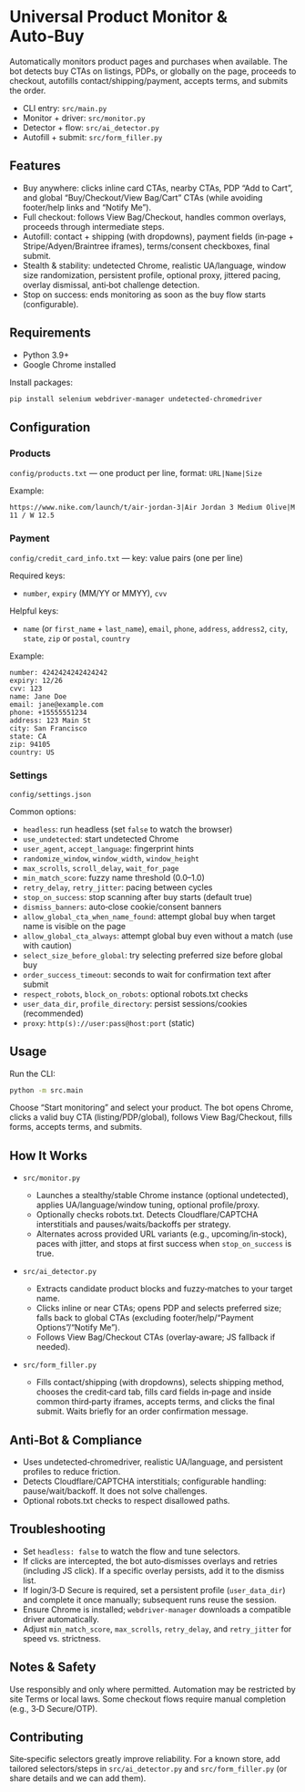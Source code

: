 # Universal Product Monitor & Auto‑Buy

Automatically monitors product pages and purchases when available. The bot detects buy CTAs on listings, PDPs, or globally on the page, proceeds to checkout, autofills contact/shipping/payment, accepts terms, and submits the order.

- CLI entry: `src/main.py`
- Monitor + driver: `src/monitor.py`
- Detector + flow: `src/ai_detector.py`
- Autofill + submit: `src/form_filler.py`

## Features

- Buy anywhere: clicks inline card CTAs, nearby CTAs, PDP “Add to Cart”, and global “Buy/Checkout/View Bag/Cart” CTAs (while avoiding footer/help links and “Notify Me”).
- Full checkout: follows View Bag/Checkout, handles common overlays, proceeds through intermediate steps.
- Autofill: contact + shipping (with dropdowns), payment fields (in‑page + Stripe/Adyen/Braintree iframes), terms/consent checkboxes, final submit.
- Stealth & stability: undetected Chrome, realistic UA/language, window size randomization, persistent profile, optional proxy, jittered pacing, overlay dismissal, anti‑bot challenge detection.
- Stop on success: ends monitoring as soon as the buy flow starts (configurable).

## Requirements

- Python 3.9+
- Google Chrome installed

Install packages:

```bash
pip install selenium webdriver-manager undetected-chromedriver
```

## Configuration

### Products

`config/products.txt` — one product per line, format: `URL|Name|Size`

Example:

```
https://www.nike.com/launch/t/air-jordan-3|Air Jordan 3 Medium Olive|M 11 / W 12.5
```

### Payment

`config/credit_card_info.txt` — key: value pairs (one per line)

Required keys:
- `number`, `expiry` (MM/YY or MMYY), `cvv`

Helpful keys:
- `name` (or `first_name` + `last_name`), `email`, `phone`, `address`, `address2`, `city`, `state`, `zip` or `postal`, `country`

Example:

```
number: 4242424242424242
expiry: 12/26
cvv: 123
name: Jane Doe
email: jane@example.com
phone: +15555551234
address: 123 Main St
city: San Francisco
state: CA
zip: 94105
country: US
```

### Settings

`config/settings.json`

Common options:
- `headless`: run headless (set `false` to watch the browser)
- `use_undetected`: start undetected Chrome
- `user_agent`, `accept_language`: fingerprint hints
- `randomize_window`, `window_width`, `window_height`
- `max_scrolls`, `scroll_delay`, `wait_for_page`
- `min_match_score`: fuzzy name threshold (0.0–1.0)
- `retry_delay`, `retry_jitter`: pacing between cycles
- `stop_on_success`: stop scanning after buy starts (default true)
- `dismiss_banners`: auto‑close cookie/consent banners
- `allow_global_cta_when_name_found`: attempt global buy when target name is visible on the page
- `allow_global_cta_always`: attempt global buy even without a match (use with caution)
- `select_size_before_global`: try selecting preferred size before global buy
- `order_success_timeout`: seconds to wait for confirmation text after submit
- `respect_robots`, `block_on_robots`: optional robots.txt checks
- `user_data_dir`, `profile_directory`: persist sessions/cookies (recommended)
- `proxy`: `http(s)://user:pass@host:port` (static)

## Usage

Run the CLI:

```bash
python -m src.main
```

Choose “Start monitoring” and select your product. The bot opens Chrome, clicks a valid buy CTA (listing/PDP/global), follows View Bag/Checkout, fills forms, accepts terms, and submits.

## How It Works

- `src/monitor.py`
  - Launches a stealthy/stable Chrome instance (optional undetected), applies UA/language/window tuning, optional profile/proxy.
  - Optionally checks robots.txt. Detects Cloudflare/CAPTCHA interstitials and pauses/waits/backoffs per strategy.
  - Alternates across provided URL variants (e.g., upcoming/in‑stock), paces with jitter, and stops at first success when `stop_on_success` is true.

- `src/ai_detector.py`
  - Extracts candidate product blocks and fuzzy‑matches to your target name.
  - Clicks inline or near CTAs; opens PDP and selects preferred size; falls back to global CTAs (excluding footer/help/“Payment Options”/“Notify Me”).
  - Follows View Bag/Checkout CTAs (overlay‑aware; JS fallback if needed).

- `src/form_filler.py`
  - Fills contact/shipping (with dropdowns), selects shipping method, chooses the credit‑card tab, fills card fields in‑page and inside common third‑party iframes, accepts terms, and clicks the final submit. Waits briefly for an order confirmation message.

## Anti‑Bot & Compliance

- Uses undetected‑chromedriver, realistic UA/language, and persistent profiles to reduce friction.
- Detects Cloudflare/CAPTCHA interstitials; configurable handling: pause/wait/backoff. It does not solve challenges.
- Optional robots.txt checks to respect disallowed paths.

## Troubleshooting

- Set `headless: false` to watch the flow and tune selectors.
- If clicks are intercepted, the bot auto‑dismisses overlays and retries (including JS click). If a specific overlay persists, add it to the dismiss list.
- If login/3‑D Secure is required, set a persistent profile (`user_data_dir`) and complete it once manually; subsequent runs reuse the session.
- Ensure Chrome is installed; `webdriver-manager` downloads a compatible driver automatically.
- Adjust `min_match_score`, `max_scrolls`, `retry_delay`, and `retry_jitter` for speed vs. strictness.

## Notes & Safety

Use responsibly and only where permitted. Automation may be restricted by site Terms or local laws. Some checkout flows require manual completion (e.g., 3‑D Secure/OTP).

## Contributing

Site‑specific selectors greatly improve reliability. For a known store, add tailored selectors/steps in `src/ai_detector.py` and `src/form_filler.py` (or share details and we can add them).

